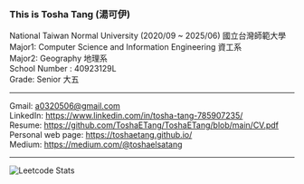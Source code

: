 ### This is Tosha Tang (湯可伊)  


National Taiwan Normal University (2020/09 ~ 2025/06) 國立台灣師範大學  
Major1: Computer Science and Information Engineering 資工系  
Major2: Geography 地理系  
School Number : 40923129L  
Grade: Senior 大五  

---

Gmail: a0320506@gmail.com  
LinkedIn: https://www.linkedin.com/in/tosha-tang-785907235/  
Resume: https://github.com/ToshaETang/ToshaETang/blob/main/CV.pdf      
Personal web page: https://toshaetang.github.io/    
Medium: https://medium.com/@toshaelsatang  

--- 

![Leetcode Stats](https://leetcard.jacoblin.cool/ToshaElsaTang)  




<!--
**ToshaETang/ToshaETang** is a ✨ _special_ ✨ repository because its `README.md` (this file) appears on your GitHub profile.

Here are some ideas to get you started:

- 🔭 I’m currently working on ...
- 🌱 I’m currently learning ...
- 👯 I’m looking to collaborate on ...
- 🤔 I’m looking for help with ...
- 💬 Ask me about ...
- 📫 How to reach me: ...
- 😄 Pronouns: ...
- ⚡ Fun fact: ...
-->
